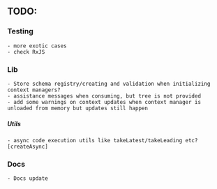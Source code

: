 ## TODO:

### Testing
    - more exotic cases
    - check RxJS

### Lib
    - Store schema registry/creating and validation when initializing context managers?
    - assistance messages when consuming, but tree is not provided
    - add some warnings on context updates when context manager is unloaded from memory but updates still happen

##### Utils
    - async code execution utils like takeLatest/takeLeading etc? [createAsync]

### Docs
    - Docs update

